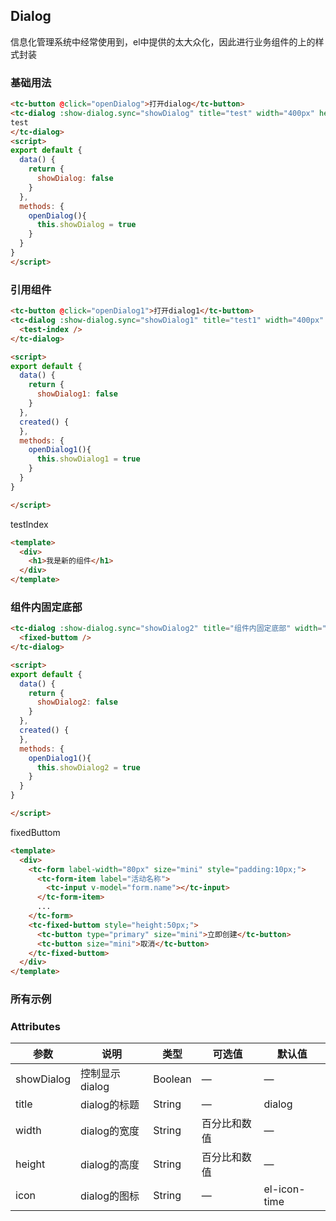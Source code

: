 <script>
  import dialogIndex from './dialog/index.vue'
  export default {
    components: {dialogIndex},
    created() {
    },
    mounted() {
    },
    methods: {
    },
    data() {
      return {
      }
    }
  }
</script>
## Dialog
信息化管理系统中经常使用到，el中提供的太大众化，因此进行业务组件的上的样式封装

### 基础用法
```html
<tc-button @click="openDialog">打开dialog</tc-button>
<tc-dialog :show-dialog.sync="showDialog" title="test" width="400px" height="300px">
test
</tc-dialog>
<script>
export default {
  data() {
    return {
      showDialog: false
    }
  },
  methods: {
    openDialog(){
      this.showDialog = true
    }
  }
}
</script>
```

### 引用组件
```html
<tc-button @click="openDialog1">打开dialog1</tc-button>
<tc-dialog :show-dialog.sync="showDialog1" title="test1" width="400px" height="300px">
  <test-index />
</tc-dialog>

<script>
export default {
  data() {
    return {
      showDialog1: false
    }
  },
  created() {
  },
  methods: {
    openDialog1(){
      this.showDialog1 = true
    }
  }
}

</script>
```

testIndex
```html
<template>
  <div>
    <h1>我是新的组件</h1>
  </div>
</template>
```

### 组件内固定底部
```html
<tc-dialog :show-dialog.sync="showDialog2" title="组件内固定底部" width="400px" height="300px">
  <fixed-buttom />
</tc-dialog>

<script>
export default {
  data() {
    return {
      showDialog2: false
    }
  },
  created() {
  },
  methods: {
    openDialog1(){
      this.showDialog2 = true
    }
  }
}

</script>
```

fixedButtom
```html
<template>
  <div>
    <tc-form label-width="80px" size="mini" style="padding:10px;">
      <tc-form-item label="活动名称">
        <tc-input v-model="form.name"></tc-input>
      </tc-form-item>
      ...
    </tc-form>
    <tc-fixed-buttom style="height:50px;">
      <tc-button type="primary" size="mini">立即创建</tc-button>
      <tc-button size="mini">取消</tc-button>
    </tc-fixed-buttom>
  </div>
</template>
```

### 所有示例
<div>
<dialogIndex/>
</div>

### Attributes

| 参数          | 说明            | 类型            | 可选值                 | 默认值   |
|-------------  |---------------- |---------------- |---------------------- |-------- |
| showDialog   | 控制显示dialog   | Boolean          | — | — |
| title   | dialog的标题   | String          | — | dialog |
| width   | dialog的宽度   | String          | 百分比和数值 | — |
| height   | dialog的高度   | String          | 百分比和数值 | — |
| icon   | dialog的图标   | String          | — | el-icon-time |

